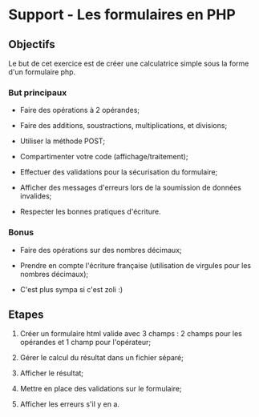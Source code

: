 # Support - Les formulaires en PHP

## Objectifs

Le but de cet exercice est de créer une calculatrice simple sous la forme d'un formulaire php.

### But principaux

* Faire des opérations à 2 opérandes;

* Faire des additions, soustractions, multiplications, et divisions;

* Utiliser la méthode POST;

* Compartimenter votre code (affichage/traitement);

* Effectuer des validations pour la sécurisation du formulaire;

* Afficher des messages d'erreurs lors de la soumission de données invalides;

* Respecter les bonnes pratiques d'écriture.

### Bonus

* Faire des opérations sur des nombres décimaux;

* Prendre en compte l'écriture française (utilisation de virgules pour les nombres décimaux);

* C'est plus sympa si c'est zoli :)

## Etapes

1. Créer un formulaire html valide avec 3 champs : 2 champs pour les opérandes et 1 champ pour l'opérateur;

2. Gérer le calcul du résultat dans un fichier séparé;

3. Afficher le résultat;

4. Mettre en place des validations sur le formulaire;

5. Afficher les erreurs s'il y en a.
